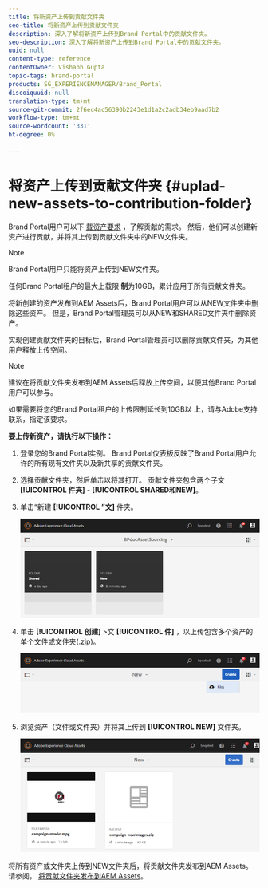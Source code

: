 ```yaml
---
title: 将新资产上传到贡献文件夹
seo-title: 将新资产上传到贡献文件夹
description: 深入了解将新资产上传到Brand Portal中的贡献文件夹。
seo-description: 深入了解将新资产上传到Brand Portal中的贡献文件夹。
uuid: null
content-type: reference
contentOwner: Vishabh Gupta
topic-tags: brand-portal
products: SG_EXPERIENCEMANAGER/Brand_Portal
discoiquuid: null
translation-type: tm+mt
source-git-commit: 2f6ec4ac56390b2243e1d1a2c2adb34eb9aad7b2
workflow-type: tm+mt
source-wordcount: '331'
ht-degree: 0%

---
```



# 将资产上传到贡献文件夹 {#uplad-new-assets-to-contribution-folder}

Brand Portal用户可以下 [载资产要求](brand-portal-download-asset-requirements.md) ，了解贡献的需求。
然后，他们可以创建新资产进行贡献，并将其上传到贡献文件夹中的NEW文件夹。

>[!NOTE]
>
>Brand Portal用户只能将资产上传到NEW文件夹。
>
>任何Brand Portal租户的最大上载限 **制**&#x200B;为10GB，累计应用于所有贡献文件夹。


将新创建的资产发布到AEM Assets后，Brand Portal用户可以从NEW文件夹中删除这些资产。 但是，Brand Portal管理员可以从NEW和SHARED文件夹中删除资产。

实现创建贡献文件夹的目标后，Brand Portal管理员可以删除贡献文件夹，为其他用户释放上传空间。

>[!NOTE]
>
>建议在将贡献文件夹发布到AEM Assets后释放上传空间，以便其他Brand Portal用户可以参与。
>
>如果需要将您的Brand Portal租户的上传限制延长到10GB以 **上**，请与Adobe支持联系，指定该要求。


**要上传新资产，请执行以下操作：**

1. 登录您的Brand Portal实例。
Brand Portal仪表板反映了Brand Portal用户允许的所有现有文件夹以及新共享的贡献文件夹。

1. 选择贡献文件夹，然后单击以将其打开。 贡献文件夹包含两个子文 **[!UICONTROL 件夹]** - **[!UICONTROL SHARED和NEW]**。

1. 单击“新建 **[!UICONTROL ”文]** 件夹。

   ![](assets/upload-new-assets1.png)

1. 单击 **[!UICONTROL 创建]** >文 **[!UICONTROL 件]** ，以上传包含多个资产的单个文件或文件夹(.zip)。

   ![](assets/upload-new-assets2.png)

1. 浏览资产（文件或文件夹）并将其上传到 **[!UICONTROL NEW]** 文件夹。

   ![](assets/upload-new-assets3.png)

将所有资产或文件夹上传到NEW文件夹后，将贡献文件夹发布到AEM Assets。 请参阅， [将贡献文件夹发布到AEM Assets](brand-portal-publish-contribution-folder-to-aem-assets.md)。
